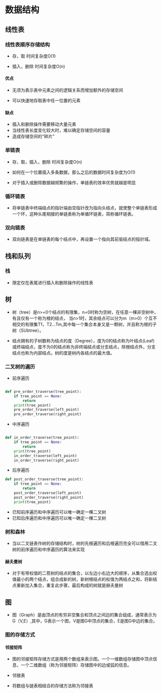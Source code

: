 
# 数据结构

## 线性表

### 线性表顺序存储结构

- 存，取 时间复杂度O(1)

- 插入，删除 时间复杂度O(n)

#### 优点

- 无须为表示表中元素之间的逻辑关系而增加额外的存储空间

- 可以快速地存取表中任一位置的元素

#### 缺点

- 插入和删除操作需要移动大量元素
- 当线性表长度变化较大时，难以确定存储空间的容量
- 造成存储空间的“碎片”

### 单链表

- 存，取，插入，删除 时间复杂度O(n)

- 如何在一个位置插入多条数据，那么之后的数据时间复杂度为O(1)

- 对于插入或删除数据越频繁的操作，单链表的效率优势就越是明显


### 循环链表

- 将单链表中终端结点的指针端由空指针改为指向头结点，就使整个单链表形成一个环，这种头尾相接的单链表称为单循环链表，简称循环链表。

### 双向链表

- 双向链表是在单链表的每个结点中，再设置一个指向其前驱结点的指针域。

## 栈和队列

### 栈

- 限定仅在表尾进行插入和删除操作的线性表

## 树

- 树（tree）是n>=0个结点的有限集，n=0时称为空树，在任意一棵非空树中，有且仅有一个称为根的结点，
当n>1时，其余结点可以分为m（m>0）个互不相交的有限集T1，T2...Tm,其中每一个集合本身又是一颗树，并且称为根的子树（SUbtree）。

- 结点拥有的子树数称为结点的度（Degree），度为0的结点称为叶结点(Leaf)或终端结点，度不为0的结点称为非终端结点或分支结点，除根结点外，分支结点也称为内部结点。树的度是树内各结点的最大值。

### 二叉树的遍历

- 前序遍历
```Python

def pre_order_traverse(tree_point):
	if tree_point == None:
		return
	print(tree_point)
	pre_order_traverse(left_point)
	pre_order_traverse(right_point)

```

- 中序遍历

```Python

def in_order_traverse(tree_point):
	if tree_point == None:
		return
	print(tree_point)
	in_order_traverse(left_point)
	in_order_traverse(right_point)

```

- 后序遍历

```Python
def post_order_traverse(tree_point):
	if tree_point == None:
		return	
	post_order_traverse(left_point)
	post_order_traverse(right_point)
	print(tree_point)

```

- 已知前序遍历和中序遍历可以唯一确定一棵二叉树
- 已知后序遍历和中序遍历可以唯一确定一棵二叉树

### 树和森林

- 当以二叉链表作树的存储结构时，树的先根遍历和后根遍历完全可以借用二叉树的前序遍历和中序遍历的算法来实现

#### 赫夫曼树

- 对于有带权值的二茬树的结点的集合，以左边小右边大的顺序，从集合选出权值最小的两个结点，组合成新的树，新树根结点的权值为两结点之和，将新结点重新加入集合，重复此步骤，最后构成的树就是赫夫曼树

## 图

- 图（Graph）是由顶点的有穷非空集合和顶点之间边的集合组成，通常表示为G（V,E）,其中，G表示一个图，V是图G中顶点的集合，E是图G中边的集合。

### 图的存储方式

#### 邻接矩阵

- 图的邻接矩阵存储方式是用两个数组来表示图。一个一维数组存储图中顶点信息，一个二维数组（称为邻接矩阵）存储图中的边或弧的信息。

- 邻接表
- 将数组与链表相结合的存储方法称为邻接表
